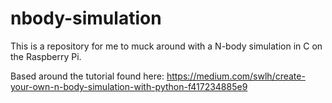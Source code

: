 # nbody-simulation

This is a repository for me to muck around with a N-body simulation in C on the Raspberry Pi.

Based around the tutorial found here: https://medium.com/swlh/create-your-own-n-body-simulation-with-python-f417234885e9

